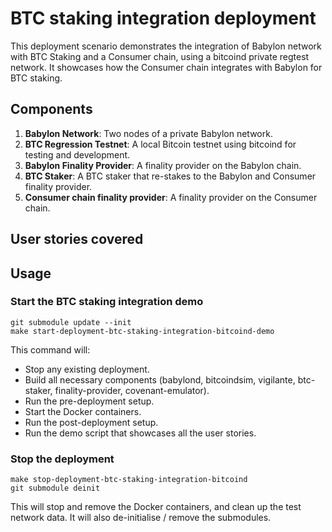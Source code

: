 # BTC staking integration deployment

This deployment scenario demonstrates the integration of Babylon network with
BTC Staking and a Consumer chain, using a bitcoind private regtest network.
It showcases how the Consumer chain integrates with Babylon for BTC staking.

## Components

1. **Babylon Network**: Two nodes of a private Babylon network.
2. **BTC Regression Testnet**: A local Bitcoin testnet using bitcoind for
   testing and development.
3. **Babylon Finality Provider**: A finality provider on the Babylon chain.
4. **BTC Staker**: A BTC staker that re-stakes to the Babylon and Consumer
   finality provider.
5. **Consumer chain finality provider**: A finality provider on the Consumer
   chain.
<!-- 6. TODO -->

## User stories covered

<!-- 6. TODO -->

## Usage

### Start the BTC staking integration demo

```shell
git submodule update --init
make start-deployment-btc-staking-integration-bitcoind-demo
```

This command will:

- Stop any existing deployment.
- Build all necessary components (babylond, bitcoindsim, vigilante, btc-staker,
    finality-provider, covenant-emulator).
- Run the pre-deployment setup.
- Start the Docker containers.
- Run the post-deployment setup.
- Run the demo script that showcases all the user stories.

### Stop the deployment

```shell
make stop-deployment-btc-staking-integration-bitcoind
git submodule deinit
```

This will stop and remove the Docker containers, and clean up the test network
data.
It will also de-initialise / remove the submodules.
